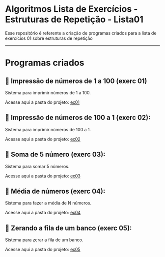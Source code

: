# Algoritmos Lista de Exercícios - Estruturas de Repetição - Lista01

Esse repositório é referente a criação de programas criados para a lista de exercícios 01 sobre estruturas de repetição

---

# Programas criados

## 📃 Impressão de números de 1 a 100 (exerc 01)

Sistema para imprimir números de 1 a 100.  

Acesse aqui a pasta do projeto: [ex01](https://github.com/joaocruzzup/exerc-repeticao01/tree/main/src/ex01)

## 📃 Impressão de números de 100 a 1 (exerc 02): 

Sistema para imprimir números de 100 a 1. 

Acesse aqui a pasta do projeto: [ex02](https://github.com/joaocruzzup/exerc-repeticao01/tree/main/src/ex02)

## 🧮 Soma de 5 número (exerc 03):

Sistema para somar 5 números.

Acesse aqui a pasta do projeto: [ex03](https://github.com/joaocruzzup/exerc-repeticao01/tree/main/src/ex03)

## 🧮 Média de números (exerc 04):

Sistema para fazer a média de N números.

Acesse aqui a pasta do projeto: [ex04](https://github.com/joaocruzzup/exerc-repeticao01/tree/main/src/ex04)

## 🏦 Zerando a fila de um banco (exerc 05):

Sistema para zerar a fila de um banco.

Acesse aqui a pasta do projeto: [ex05](https://github.com/joaocruzzup/exerc-repeticao01/tree/main/src/ex05)
